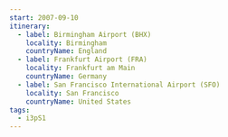 ```yaml
---
start: 2007-09-10
itinerary:
  - label: Birmingham Airport (BHX)
    locality: Birmingham
    countryName: England
  - label: Frankfurt Airport (FRA)
    locality: Frankfurt am Main
    countryName: Germany
  - label: San Francisco International Airport (SFO)
    locality: San Francisco
    countryName: United States
tags:
  - i3pS1
---
```


